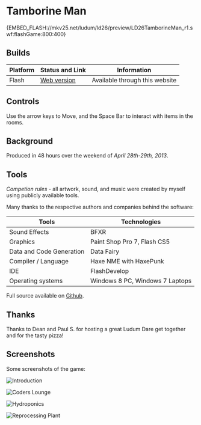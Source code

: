 # Tamborine Man

{EMBED_FLASH://mkv25.net/ludum/ld26/preview/LD26TamborineMan_r1.swf:flashGame:800:400}

## Builds

Platform | Status and Link      | Information
-------- | -------------------- | ------------------------------
Flash    | [Web version][flash] | Available through this website

## Controls

Use the arrow keys to Move, and the Space Bar to interact with items in the rooms.

## Background

Produced in 48 hours over the weekend of _April 28th-29th, 2013_.

## Tools

_Competion rules_ - all artwork, sound, and music were created by myself using publicly available tools.

Many thanks to the respective authors and companies behind the software:

Tools                    | Technologies
------------------------ | -------------------------------
Sound Effects            | BFXR
Graphics                 | Paint Shop Pro 7, Flash CS5
Data and Code Generation | Data Fairy
Compiler / Language      | Haxe NME with HaxePunk
IDE                      | FlashDevelop
Operating systems        | Windows 8 PC, Windows 7 Laptops

Full source available on [Github](https://github.com/Markavian/LD26).

## Thanks

Thanks to Dean and Paul S. for hosting a great Ludum Dare get together and for the tasty pizza!

## Screenshots

Some screenshots of the game:

![Introduction](//mkv25.net/ludum/ld26/release/screenshot_intro.png)

![Coders Lounge](//mkv25.net/ludum/ld26/release/screenshot_coders_lounge.png)

![Hydroponics](//mkv25.net/ludum/ld26/release/screenshot_hydroponics.png)

![Reprocessing Plant](//mkv25.net/ludum/ld26/release/screenshot_reprocessing_plant.png)

[flash]: //mkv25.net/ludum/ld26/preview/
